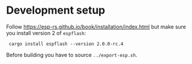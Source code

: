 # Development setup

Follow https://esp-rs.github.io/book/installation/index.html but make
sure you install version 2 of `espflash`:

     cargo install espflash --version 2.0.0-rc.4

Before building you have to source `../export-esp.sh`.
